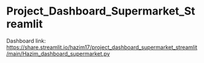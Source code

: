 # Project_Dashboard_Supermarket_Streamlit

Dashboard link: https://share.streamlit.io/hazim17/project_dashboard_supermarket_streamlit/main/Hazim_dashboard_supermarket.py
